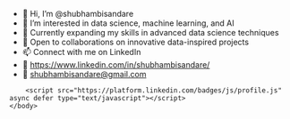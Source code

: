 - 👋 Hi, I’m @shubhambisandare
- 👀 I’m interested in data science, machine learning, and AI
- 🌱 Currently expanding my skills in advanced data science techniques
- 💞️ Open to collaborations on innovative data-inspired projects
- 📫 Connect with me on LinkedIn
- 🔗 https://www.linkedin.com/in/shubhambisandare/
- 📧 shubhambisandare@gmail.com
<!DOCTYPE html>
<html>
    <head>
        <title>My Page</title>
    </head>
    <body>
        <!-- Your HTML content here -->

        <script src="https://platform.linkedin.com/badges/js/profile.js" async defer type="text/javascript"></script>
    </body>
</html>

<!---
shubhambisandare/shubhambisandare is a ✨ special ✨ repository because its `README.md` (this file) appears on your GitHub profile.
You can click the Preview link to take a look at your changes.
--->
